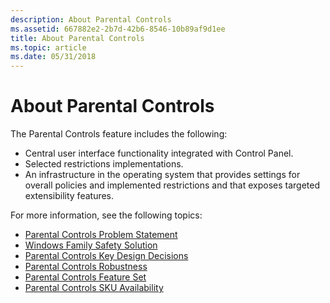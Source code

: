 ```yaml
---
description: About Parental Controls
ms.assetid: 667882e2-2b7d-42b6-8546-10b89af9d1ee
title: About Parental Controls
ms.topic: article
ms.date: 05/31/2018
---
```


# About Parental Controls

The Parental Controls feature includes the following:

-   Central user interface functionality integrated with Control Panel.
-   Selected restrictions implementations.
-   An infrastructure in the operating system that provides settings for overall policies and implemented restrictions and that exposes targeted extensibility features.

For more information, see the following topics:

-   [Parental Controls Problem Statement](parental-controls-problem-statement.md)
-   [Windows Family Safety Solution](windows-family-safety-solution.md)
-   [Parental Controls Key Design Decisions](parental-controls-key-design-decisions.md)
-   [Parental Controls Robustness](parental-controls-robustness.md)
-   [Parental Controls Feature Set](parental-controls-feature-set.md)
-   [Parental Controls SKU Availability](parental-controls-sku-availability.md)

 

 



